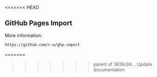 <<<<<<< HEAD
## GitHub Pages Import

More information:

```bash
https://github.com/c-w/ghp-import
```
=======

>>>>>>> parent of 3619c94... Update documentation
